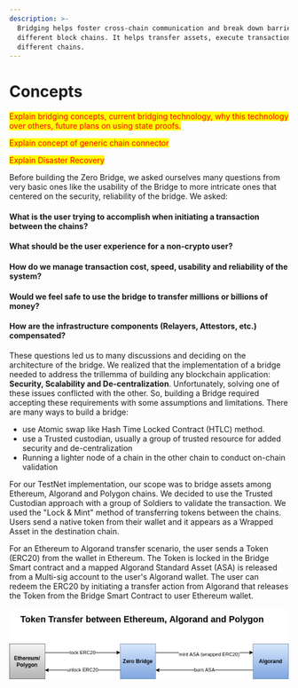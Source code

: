 ```yaml
---
description: >-
  Bridging helps foster cross-chain communication and break down barriers with
  different block chains. It helps transfer assets, execute transactions among
  different chains.
---
```


# Concepts

<mark style="color:red;">Explain bridging concepts, current bridging technology, why this technology over others, future plans on using state proofs.</mark>

<mark style="color:red;">Explain concept of generic chain connector</mark>

<mark style="color:red;">Explain Disaster Recovery</mark>

Before building the Zero Bridge, we asked ourselves many questions from very basic ones like the usability of the Bridge to more intricate ones that centered on the security, reliability of the bridge. We asked:

#### What is the user trying to accomplish when initiating a transaction between the chains?

#### What should be the user experience for a non-crypto user?

#### How do we manage transaction cost, speed, usability and reliability of the system?

#### Would we feel safe to use the bridge to transfer millions or billions of money?

#### How are the infrastructure components (Relayers, Attestors, etc.) compensated?

These questions led us to many discussions and deciding on the architecture of the bridge. We realized that the implementation of a bridge needed to address the trillemma of building any blockchain application: **Security, Scalability and De-centralization**. Unfortunately, solving one of these issues conflicted with the other. So, building a Bridge required accepting these requirements with some assumptions and limitations. There are many ways to build a bridge:

* use Atomic swap like Hash Time Locked Contract (HTLC) method.
* use a Trusted custodian, usually a group of trusted resource for added security and de-centralization
* Running a lighter node of a chain in the other chain to conduct on-chain validation

For our TestNet implementation, our scope was to bridge assets among Ethereum, Algorand and Polygon chains. We decided to use the Trusted Custodian approach with a group of Soldiers to validate the transaction. We used the "Lock & Mint" method of transferring tokens between the chains. Users send a native token from their wallet and it appears as a Wrapped Asset in the destination chain.

For an Ethereum to Algorand transfer scenario, the user sends a Token (ERC20) from the wallet in Ethereum. The Token is locked in the Bridge Smart contract and a mapped Algorand Standard Asset (ASA) is released from a Multi-sig account to the user's Algorand wallet. The user can redeem the ERC20 by initiating a transfer action from Algorand that releases the Token from the Bridge Smart Contract to user Ethereum wallet.

![Use case: Bridging Tokens among Ethereum,  Algorand and Polygon](../.gitbook/assets/3.bridge-usecase.jpg)

